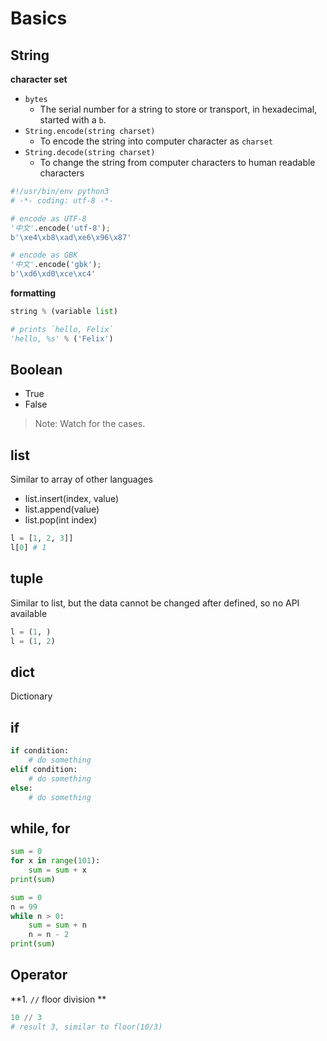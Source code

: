 Basics
======

String
------

**character set**

- `bytes` 
    - The serial number for a string to store or transport, in hexadecimal, started with a `b`.
- `String.encode(string charset)` 
    - To encode the string into computer character as `charset`
- `String.decode(string charset)`
    - To change the string from computer characters to human readable characters


```python
#!/usr/bin/env python3
# -*- coding: utf-8 -*-

# encode as UTF-8
'中文'.encode('utf-8');
b'\xe4\xb8\xad\xe6\x96\x87'

# encode as GBK
'中文'.encode('gbk');
b'\xd6\xd0\xce\xc4'
```

**formatting**

```python
string % (variable list)

# prints `hello, Felix`
'hello, %s' % ('Felix')
```

Boolean
-------

- True
- False

> Note: Watch for the cases.

list
----

Similar to array of other languages

- list.insert(index, value)
- list.append(value)
- list.pop(int index)


```python
l = [1, 2, 3]]
l[0] # 1
```

tuple
-----

Similar to list, but the data cannot be changed after defined, so no API available

```python
l = (1, )
l = (1, 2)
```

dict
----

Dictionary

if
--

```python
if condition:
    # do something
elif condition:
    # do something
else:
    # do something
```

while, for
----------

```python
sum = 0
for x in range(101):
    sum = sum + x
print(sum)

sum = 0
n = 99
while n > 0:
    sum = sum + n
    n = n - 2
print(sum)
```

Operator
--------

**1. `//` floor division **

```python
10 // 3
# result 3, similar to floor(10/3)
```

